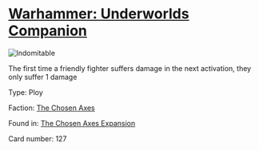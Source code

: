 # [Warhammer: Underworlds Companion](https://guidokessels.github.io/wh-underworlds)

  

![Indomitable](https://warhammerunderworlds.com/wp-content/uploads/sites/6/2018/02/127_ENG.png)

The first time a friendly fighter suffers damage in the next activation, they only suffer 1 damage

Type: Ploy

Faction: [The Chosen Axes](https://guidokessels.github.io/wh-underworlds/factions/the-chosen-axes)

Found in: [The Chosen Axes Expansion](https://guidokessels.github.io/wh-underworlds/locations/the-chosen-axes-expansion)

Card number: 127
